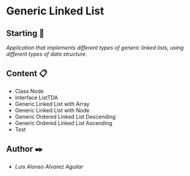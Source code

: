 # Generic Linked List

## Starting 🚀
_Application that implements different types of generic linked lists, using different types of data structure._

## Content 📋
* Class Node
* Interface ListTDA
* Generic Linked List with Array
* Generic Linked List with Node
* Generic Ordered Linked List Descending
* Generic Ordered Linked List Ascending
* Test

## Author ✒️
* *Luis Alonso Alvarez Aguilar* 
